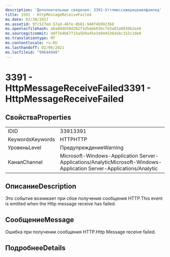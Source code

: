 ```yaml
---
description: 'Дополнительные сведения: 3391-Хттпмессажерецеивефаилед'
title: 3391 - HttpMessageReceiveFailed
ms.date: 03/30/2017
ms.assetid: 9fc527ed-57ad-46fe-8b81-940f4b992368
ms.openlocfilehash: a6a894b50d282f1d5deb93bcfd3a83a0039b2ee6
ms.sourcegitcommit: ddf7edb67715a5b9a45e3dd44536dabc153c1de0
ms.translationtype: MT
ms.contentlocale: ru-RU
ms.lasthandoff: 02/06/2021
ms.locfileid: "99644948"
---
```

# <a name="3391---httpmessagereceivefailed"></a><span data-ttu-id="c610d-103">3391 - HttpMessageReceiveFailed</span><span class="sxs-lookup"><span data-stu-id="c610d-103">3391 - HttpMessageReceiveFailed</span></span>

## <a name="properties"></a><span data-ttu-id="c610d-104">Свойства</span><span class="sxs-lookup"><span data-stu-id="c610d-104">Properties</span></span>  
  
|||  
|-|-|  
|<span data-ttu-id="c610d-105">ID</span><span class="sxs-lookup"><span data-stu-id="c610d-105">ID</span></span>|<span data-ttu-id="c610d-106">3391</span><span class="sxs-lookup"><span data-stu-id="c610d-106">3391</span></span>|  
|<span data-ttu-id="c610d-107">Keywords</span><span class="sxs-lookup"><span data-stu-id="c610d-107">Keywords</span></span>|<span data-ttu-id="c610d-108">HTTP</span><span class="sxs-lookup"><span data-stu-id="c610d-108">HTTP</span></span>|  
|<span data-ttu-id="c610d-109">Уровень</span><span class="sxs-lookup"><span data-stu-id="c610d-109">Level</span></span>|<span data-ttu-id="c610d-110">Предупреждение</span><span class="sxs-lookup"><span data-stu-id="c610d-110">Warning</span></span>|  
|<span data-ttu-id="c610d-111">Канал</span><span class="sxs-lookup"><span data-stu-id="c610d-111">Channel</span></span>|<span data-ttu-id="c610d-112">Microsoft-Windows-Application Server-Applications/Analytic</span><span class="sxs-lookup"><span data-stu-id="c610d-112">Microsoft-Windows-Application Server-Applications/Analytic</span></span>|  
  
## <a name="description"></a><span data-ttu-id="c610d-113">Описание</span><span class="sxs-lookup"><span data-stu-id="c610d-113">Description</span></span>  

 <span data-ttu-id="c610d-114">Это событие возникает при сбое получения сообщения HTTP.</span><span class="sxs-lookup"><span data-stu-id="c610d-114">This event is emitted when the Http message receive has failed.</span></span>  
  
## <a name="message"></a><span data-ttu-id="c610d-115">Сообщение</span><span class="sxs-lookup"><span data-stu-id="c610d-115">Message</span></span>  

 <span data-ttu-id="c610d-116">Ошибка при получении сообщения HTTP.</span><span class="sxs-lookup"><span data-stu-id="c610d-116">Http Message receive failed.</span></span>  
  
## <a name="details"></a><span data-ttu-id="c610d-117">Подробнее</span><span class="sxs-lookup"><span data-stu-id="c610d-117">Details</span></span>
